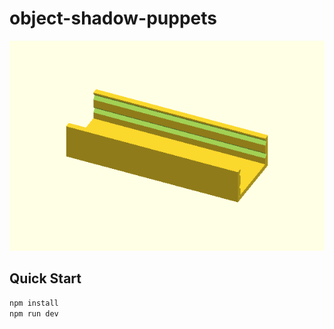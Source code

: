 # object-shadow-puppets

![](./dist/index.png?raw=true)

## Quick Start

```sh
npm install
npm run dev
```
  